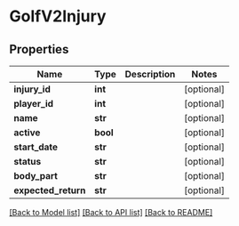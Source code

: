 # GolfV2Injury

## Properties
Name | Type | Description | Notes
------------ | ------------- | ------------- | -------------
**injury_id** | **int** |  | [optional] 
**player_id** | **int** |  | [optional] 
**name** | **str** |  | [optional] 
**active** | **bool** |  | [optional] 
**start_date** | **str** |  | [optional] 
**status** | **str** |  | [optional] 
**body_part** | **str** |  | [optional] 
**expected_return** | **str** |  | [optional] 

[[Back to Model list]](../README.md#documentation-for-models) [[Back to API list]](../README.md#documentation-for-api-endpoints) [[Back to README]](../README.md)

